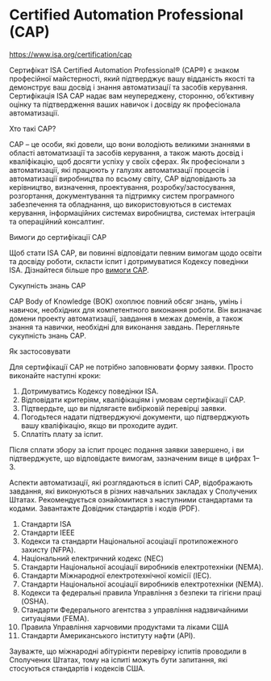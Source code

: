 # Certified Automation Professional (CAP)

https://www.isa.org/certification/cap

Сертифікат ISA Certified Automation Professional® (CAP®) є знаком професійної майстерності, який підтверджує вашу відданість якості та демонструє ваш досвід і знання автоматизації та засобів керування. Сертифікація ISA CAP надає вам неупереджену, сторонню, об’єктивну оцінку та підтвердження ваших навичок і досвіду як професіонала автоматизації.

Хто такі CAP?

CAP – це особи, які довели, що вони володіють великими знаннями в області автоматизації та засобів керування, а також мають досвід і кваліфікацію, щоб досягти успіху у своїх сферах. Як професіонали з автоматизації, які працюють у галузях автоматизації процесів і автоматизації виробництва по всьому світу, CAP відповідають за керівництво, визначення, проектування, розробку/застосування, розгортання, документування та підтримку систем програмного забезпечення та обладнання, що використовуються в системах керування, інформаційних системах виробництва, системах інтеграція та операційний консалтинг.

Вимоги до сертифікації CAP

Щоб стати ISA CAP, ви повинні відповідати певним вимогам щодо освіти та досвіду роботи, скласти іспит і дотримуватися Кодексу поведінки ISA. Дізнайтеся більше про [вимоги CAP](https://www.isa.org/certification/cap/cap-requirements).

Сукупність знань CAP

CAP Body of Knowledge (BOK) охоплює повний обсяг знань, умінь і навичок, необхідних для компетентного виконання роботи. Він визначає домени проекту автоматизації, завдання в межах доменів, а також знання та навички, необхідні для виконання завдань. Перегляньте сукупність знань CAP.

Як застосовувати

Для сертифікації CAP не потрібно заповнювати форму заявки. Просто виконайте наступні кроки:

1.  Дотримуватись Кодексу поведінки ISA.
2.  Відповідати критеріям, кваліфікаціям і умовам сертифікації CAP.
3.  Підтвердьте, що ви підлягаєте вибірковій перевірці заявки.
4.  Погодьтеся надати підтверджуючі документи, що підтверджують вашу кваліфікацію, якщо ви проходите аудит.
5.  Сплатіть плату за іспит.

Після сплати збору за іспит процес подання заявки завершено, і ви підтверджуєте, що відповідаєте вимогам, зазначеним вище в цифрах 1–3.

Аспекти автоматизації, які розглядаються в іспиті CAP, відображають завдання, які виконуються в різних навчальних закладах у Сполучених Штатах. Рекомендується ознайомитися з наступними стандартами та кодами. Завантажте Довідник стандартів і кодів (PDF).

1.  Стандарти ISA
2.  Стандарти IEEE
3.  Кодекси та стандарти Національної асоціації протипожежного захисту (NFPA).
4.  Національний електричний кодекс (NEC)
5.  Стандарти Національної асоціації виробників електротехніки (NEMA).
6.  Стандарти Міжнародної електротехнічної комісії (IEC).
7.  Стандарти Національної асоціації виробників електротехніки (NEMA).
8.  Кодекси та федеральні правила Управління з безпеки та гігієни праці (OSHA).
9.  Стандарти Федерального агентства з управління надзвичайними ситуаціями (FEMA).
10.  Правила Управління харчовими продуктами та ліками США
11.  Стандарти Американського інституту нафти (API).

Зауважте, що міжнародні абітурієнти перевірку іспитів проводили в Сполучених Штатах, тому на іспиті можуть бути запитання, які стосуються стандартів і кодексів США.